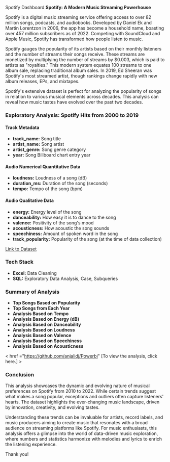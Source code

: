Spotify Dashboard
**Spotify: A Modern Music Streaming Powerhouse**

Spotify is a digital music streaming service offering access to over 82 million songs, podcasts, and audiobooks. Developed by Daniel Ek and Martin Lorentzon in 2006, the app has become a household name, boasting over 457 million subscribers as of 2022. Competing with SoundCloud and Apple Music, Spotify has transformed how people listen to music.

Spotify gauges the popularity of its artists based on their monthly listeners and the number of streams their songs receive. These streams are monetized by multiplying the number of streams by $0.003, which is paid to artists as "royalties." This modern system equates 100 streams to one album sale, replacing traditional album sales. In 2019, Ed Sheeran was Spotify's most streamed artist, though rankings change rapidly with new album releases, EPs, and mixtapes.

Spotify's extensive dataset is perfect for analyzing the popularity of songs in relation to various musical elements across decades. This analysis can reveal how music tastes have evolved over the past two decades.

### Exploratory Analysis: Spotify Hits from 2000 to 2019

#### Track Metadata

- **track_name:** Song title
- **artist_name:** Song artist
- **artist_genre:** Song genre category
- **year:** Song Billboard chart entry year

#### Audio Numerical Quantitative Data

- **loudness:** Loudness of a song (dB)
- **duration_ms:** Duration of the song (seconds)
- **tempo:** Tempo of the song (bpm)

#### Audio Qualitative Data

- **energy:** Energy level of the song
- **danceability:** How easy it is to dance to the song
- **valence:** Positivity of the song's mood
- **acousticness:** How acoustic the song sounds
- **speechiness:** Amount of spoken word in the song
- **track_popularity:** Popularity of the song (at the time of data collection)

[Link to Dataset](https://www.kaggle.com/datasets/josephinelsy/spotify-top-hit-playlist-2010-2022)

### Tech Stack

- **Excel:** Data Cleaning
- **SQL:** Exploratory Data Analysis, Case, Subqueries

### Summary of Analysis

- **Top Songs Based on Popularity**
- **Top Songs from Each Year**
- **Analysis Based on Tempo**
- **Analysis Based on Energy (dB)**
- **Analysis Based on Danceability**
- **Analysis Based on Loudness**
- **Analysis Based on Valence**
- **Analysis Based on Speechiness**
- **Analysis Based on Acousticness**

< href ="https://github.com/anjalidj/Powerbi" [To view the analysis, click here.] >

### Conclusion

This analysis showcases the dynamic and evolving nature of musical preferences on Spotify from 2010 to 2022. While certain trends suggest what makes a song popular, exceptions and outliers often capture listeners' hearts. The dataset highlights the ever-changing music landscape, driven by innovation, creativity, and evolving tastes.

Understanding these trends can be invaluable for artists, record labels, and music producers aiming to create music that resonates with a broad audience on streaming platforms like Spotify. For music enthusiasts, this analysis offers a glimpse into the world of data-driven music exploration, where numbers and statistics harmonize with melodies and lyrics to enrich the listening experience.

Thank you!

